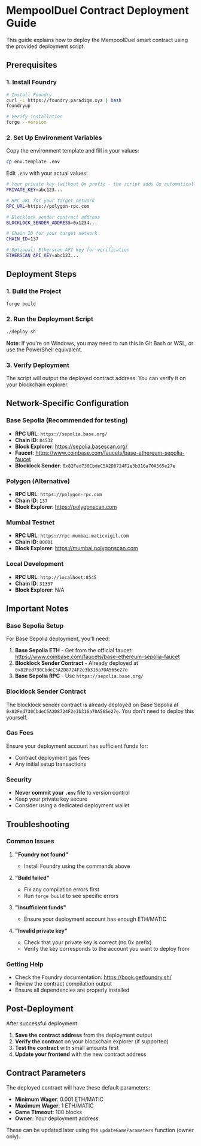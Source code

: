 # MempoolDuel Contract Deployment Guide

This guide explains how to deploy the MempoolDuel smart contract using the provided deployment script.

## Prerequisites

### 1. Install Foundry
```bash
# Install Foundry
curl -L https://foundry.paradigm.xyz | bash
foundryup

# Verify installation
forge --version
```

### 2. Set Up Environment Variables
Copy the environment template and fill in your values:
```bash
cp env.template .env
```

Edit `.env` with your actual values:
```bash
# Your private key (without 0x prefix - the script adds 0x automatically)
PRIVATE_KEY=abc123...

# RPC URL for your target network
RPC_URL=https://polygon-rpc.com

# Blocklock sender contract address
BLOCKLOCK_SENDER_ADDRESS=0x1234...

# Chain ID for your target network
CHAIN_ID=137

# Optional: Etherscan API key for verification
ETHERSCAN_API_KEY=abc123...
```

## Deployment Steps

### 1. Build the Project
```bash
forge build
```

### 2. Run the Deployment Script
```bash
./deploy.sh
```

**Note**: If you're on Windows, you may need to run this in Git Bash or WSL, or use the PowerShell equivalent.

### 3. Verify Deployment
The script will output the deployed contract address. You can verify it on your blockchain explorer.

## Network-Specific Configuration

### Base Sepolia (Recommended for testing)
- **RPC URL**: `https://sepolia.base.org/`
- **Chain ID**: `84532`
- **Block Explorer**: https://sepolia.basescan.org/
- **Faucet**: https://www.coinbase.com/faucets/base-ethereum-sepolia-faucet
- **Blocklock Sender**: `0x82Fed730CbdeC5A2D8724F2e3b316a70A565e27e`

### Polygon (Alternative)
- **RPC URL**: `https://polygon-rpc.com`
- **Chain ID**: `137`
- **Block Explorer**: https://polygonscan.com

### Mumbai Testnet
- **RPC URL**: `https://rpc-mumbai.maticvigil.com`
- **Chain ID**: `80001`
- **Block Explorer**: https://mumbai.polygonscan.com

### Local Development
- **RPC URL**: `http://localhost:8545`
- **Chain ID**: `31337`
- **Block Explorer**: N/A

## Important Notes

### Base Sepolia Setup
For Base Sepolia deployment, you'll need:
1. **Base Sepolia ETH** - Get from the official faucet: https://www.coinbase.com/faucets/base-ethereum-sepolia-faucet
2. **Blocklock Sender Contract** - Already deployed at `0x82Fed730CbdeC5A2D8724F2e3b316a70A565e27e`
3. **Base Sepolia RPC** - Use `https://sepolia.base.org/`

### Blocklock Sender Contract
The blocklock sender contract is already deployed on Base Sepolia at `0x82Fed730CbdeC5A2D8724F2e3b316a70A565e27e`. You don't need to deploy this yourself.

### Gas Fees
Ensure your deployment account has sufficient funds for:
- Contract deployment gas fees
- Any initial setup transactions

### Security
- **Never commit your `.env` file** to version control
- Keep your private key secure
- Consider using a dedicated deployment wallet

## Troubleshooting

### Common Issues

1. **"Foundry not found"**
   - Install Foundry using the commands above

2. **"Build failed"**
   - Fix any compilation errors first
   - Run `forge build` to see specific errors

3. **"Insufficient funds"**
   - Ensure your deployment account has enough ETH/MATIC

4. **"Invalid private key"**
   - Check that your private key is correct (no 0x prefix)
   - Verify the key corresponds to the account you want to deploy from

### Getting Help
- Check the Foundry documentation: https://book.getfoundry.sh/
- Review the contract compilation output
- Ensure all dependencies are properly installed

## Post-Deployment

After successful deployment:

1. **Save the contract address** from the deployment output
2. **Verify the contract** on your blockchain explorer (if supported)
3. **Test the contract** with small amounts first
4. **Update your frontend** with the new contract address

## Contract Parameters

The deployed contract will have these default parameters:
- **Minimum Wager**: 0.001 ETH/MATIC
- **Maximum Wager**: 1 ETH/MATIC  
- **Game Timeout**: 100 blocks
- **Owner**: Your deployment address

These can be updated later using the `updateGameParameters` function (owner only).
